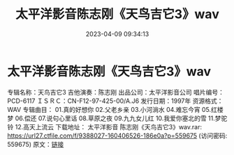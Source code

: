 ﻿---
title: 太平洋影音陈志刚《天鸟吉它3》wav
date: 2023-04-09 09:34:13
categories: 古典音乐、新世纪、纯音雅乐
tags: 纯音雅乐
---
# 太平洋影音陈志刚《天鸟吉它3》wav

专辑名称：天鸟吉它3
吉他演奏：陈志刚
出品公司：太平洋影音公司
唱片编号：PCD-6117
ＩＳＲＣ：CN-F12-97-425-00/A.J6
发行日期：1997年
资源格式：WAV
专辑曲目：
01.真的好想你
02.父老乡亲
03.小河淌水
04.难忘今宵
05.红楼梦
06.偿还
07.说句心里话
08.草原之夜
09.九九女儿红
10.我爱你塞北的雪
11.梦驼铃
12.高天上流云
下载地址：
太平洋影音 陈志刚《天鸟吉它3》wav.rar: https://url27.ctfile.com/f/9388027-160406526-186e0a?p=559675
(访问密码: 559675)
原文：[链接](https://blog.sina.com.cn/s/blog_1647c7e76010311d4.html)
